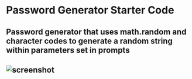 # Password Generator Starter Code

## Password generator that uses math.random and character codes to generate a random string within parameters set in prompts

## ![screenshot](https://user-images.githubusercontent.com/99047158/169675665-33cf5bb2-e5f9-49ac-a67e-b17137ebfa59.png)

